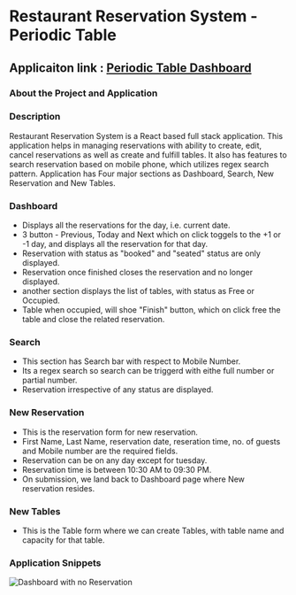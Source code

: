# Restaurant Reservation System - Periodic Table
## Applicaiton link : [Periodic Table Dashboard](https://rss-restaurant-reservation-system-frontend.vercel.app/dashboard)

### About the Project and Application

### Description
Restaurant Reservation System is a React based full stack application. This application helps in managing reservations with ability to create, edit, cancel reservations as well as create and fulfill tables. It also has features to search reservation based on mobile phone, which utilizes regex search pattern. 
Application has Four major sections as Dashboard, Search, New Reservation and New Tables.

### Dashboard
* Displays all the reservations for the day, i.e. current date.
* 3 button - Previous, Today and Next which on click toggels to the +1 or -1 day, and displays all the reservation for that day.
* Reservation with status as "booked" and "seated" status are only displayed. 
* Reservation once finished closes the reservation and no longer displayed.
* another section displays the list of tables, with status as Free or Occupied.
* Table when occupied, will shoe "Finish" button, which on click free the table and close the related reservation.

### Search
* This section has Search bar with respect to Mobile Number. 
* Its a regex search so search can be triggerd with eithe full number or partial number. 
* Reservation irrespective of any status are displayed.


### New Reservation
* This is the reservation form for new reservation. 
* First Name, Last Name, reservation date, reseration time, no. of guests and Mobile number are the required fields. 
* Reservation can be on any day except for tuesday. 
* Reservation time is between 10:30 AM to 09:30 PM.
* On submission, we land back to Dashboard page where New reservation resides. 

### New Tables
* This is the Table form where we can create Tables, with table name and capacity for that table. 

### Application Snippets
![Dashboard with no Reservation](front-end/src/imges#:~:text=Dashboard_with_no_reservations.png)
